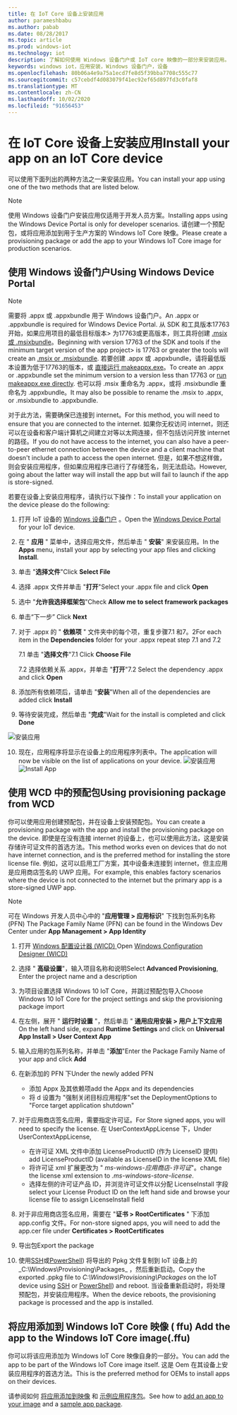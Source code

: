 ```yaml
---
title: 在 IoT Core 设备上安装应用
author: parameshbabu
ms.author: pabab
ms.date: 08/28/2017
ms.topic: article
ms.prod: windows-iot
ms.technology: iot
description: 了解如何使用 Windows 设备门户或 IoT core 映像的一部分来安装应用。
keywords: windows iot，应用安装，Windows 设备门户，设备
ms.openlocfilehash: 80b06a4e9a75a1ecd7fe8d5f39bba7708c555c77
ms.sourcegitcommit: c57cebdf4d083079f41ec92ef65d897fd3c0faf8
ms.translationtype: MT
ms.contentlocale: zh-CN
ms.lasthandoff: 10/02/2020
ms.locfileid: "91656453"
---
```

# <a name="install-your-app-on-an-iot-core-device"></a><span data-ttu-id="38248-104">在 IoT Core 设备上安装应用</span><span class="sxs-lookup"><span data-stu-id="38248-104">Install your app on an IoT Core device</span></span>
<span data-ttu-id="38248-105">可以使用下面列出的两种方法之一来安装应用。</span><span class="sxs-lookup"><span data-stu-id="38248-105">You can install your app using one of the two methods that are listed below.</span></span>

> [!NOTE]
> <span data-ttu-id="38248-106">使用 Windows 设备门户安装应用仅适用于开发人员方案。</span><span class="sxs-lookup"><span data-stu-id="38248-106">Installing apps using the Windows Device Portal is only for developer scenarios.</span></span>
> <span data-ttu-id="38248-107">请创建一个预配包，或将应用添加到用于生产方案的 Windows IoT Core 映像。</span><span class="sxs-lookup"><span data-stu-id="38248-107">Please create a provisioning package or add the app to your Windows IoT Core image for production scenarios.</span></span>

## <a name="using-windows-device-portal"></a><span data-ttu-id="38248-108">使用 Windows 设备门户</span><span class="sxs-lookup"><span data-stu-id="38248-108">Using Windows Device Portal</span></span>

> [!NOTE]
> <span data-ttu-id="38248-109">需要将 .appx 或 .appxbundle 用于 Windows 设备门户。</span><span class="sxs-lookup"><span data-stu-id="38248-109">An .appx or .appxbundle is required for Windows Device Portal.</span></span> <span data-ttu-id="38248-110">从 SDK 和工具版本17763开始，如果应用项目的最低目标版本> 为17763或更高版本，则工具将创建 [.msix 或 .msixbundle](https://developercommunity.visualstudio.com/content/problem/391934/makeappx-now-creates-msix-files-instead-of-appx.html)。</span><span class="sxs-lookup"><span data-stu-id="38248-110">Beginning with version 17763 of the SDK and tools if the minimum target version of the app project> is 17763 or greater the tools will create an [.msix or .msixbundle](https://developercommunity.visualstudio.com/content/problem/391934/makeappx-now-creates-msix-files-instead-of-appx.html).</span></span>
> <span data-ttu-id="38248-111">若要创建 .appx 或 .appxbundle，请将最低版本设置为低于17763的版本，或 [直接运行 makeappx.exe](https://docs.microsoft.com/windows/desktop/appxpkg/make-appx-package--makeappx-exe-#command-line-syntax)。</span><span class="sxs-lookup"><span data-stu-id="38248-111">To create an .appx or .appxbundle set the minimum version to a version less than 17763 or [run makeappx.exe directly](https://docs.microsoft.com/windows/desktop/appxpkg/make-appx-package--makeappx-exe-#command-line-syntax).</span></span> <span data-ttu-id="38248-112">也可以将 .msix 重命名为 .appx，或将 .msixbundle 重命名为 .appxbundle。</span><span class="sxs-lookup"><span data-stu-id="38248-112">It may also be possible to rename the .msix to .appx, or .msixbundle to .appxbundle.</span></span>

<span data-ttu-id="38248-113">对于此方法，需要确保已连接到 internet。</span><span class="sxs-lookup"><span data-stu-id="38248-113">For this method, you will need to ensure that you are connected to the internet.</span></span> <span data-ttu-id="38248-114">如果你无权访问 internet，则还可以在设备和客户端计算机之间建立对等以太网连接，但不包括访问开放 internet 的路径。</span><span class="sxs-lookup"><span data-stu-id="38248-114">If you do not have access to the internet, you can also have a peer-to-peer ethernet connection between the device and a client machine that doesn't include a path to access the open internet.</span></span> <span data-ttu-id="38248-115">但是，如果不想这样做，则会安装应用程序，但如果应用程序已进行了存储签名，则无法启动。</span><span class="sxs-lookup"><span data-stu-id="38248-115">However, going about the latter way will install the app but will fail to launch if the app is store-signed.</span></span>

<span data-ttu-id="38248-116">若要在设备上安装应用程序，请执行以下操作：</span><span class="sxs-lookup"><span data-stu-id="38248-116">To install your application on the device please do the following:</span></span>

1. <span data-ttu-id="38248-117">打开 IoT 设备的 [Windows 设备门户](https://docs.microsoft.com/windows/iot-core/manage-your-device/deviceportal) 。</span><span class="sxs-lookup"><span data-stu-id="38248-117">Open the [Windows Device Portal](https://docs.microsoft.com/windows/iot-core/manage-your-device/deviceportal) for your IoT device.</span></span>

2. <span data-ttu-id="38248-118">在 " **应用** " 菜单中，选择应用文件，然后单击 " **安装**" 来安装应用。</span><span class="sxs-lookup"><span data-stu-id="38248-118">In the **Apps** menu, install your app by selecting your app files and clicking **Install**.</span></span>

3. <span data-ttu-id="38248-119">单击 "**选择文件**"</span><span class="sxs-lookup"><span data-stu-id="38248-119">Click **Select File**</span></span>

4. <span data-ttu-id="38248-120">选择 .appx 文件并单击 "**打开**"</span><span class="sxs-lookup"><span data-stu-id="38248-120">Select your .appx file and click **Open**</span></span>

5. <span data-ttu-id="38248-121">选中 "**允许我选择框架包**"</span><span class="sxs-lookup"><span data-stu-id="38248-121">Check **Allow me to select framework packages**</span></span>

6. <span data-ttu-id="38248-122">单击“下一步” </span><span class="sxs-lookup"><span data-stu-id="38248-122">Click **Next**</span></span>

7. <span data-ttu-id="38248-123">对于 .appx 的 " **依赖项** " 文件夹中的每个项，重复步骤7.1 和7。2</span><span class="sxs-lookup"><span data-stu-id="38248-123">For each item in the **Dependencies** folder for your .appx repeat step 7.1 and 7.2</span></span>

    <span data-ttu-id="38248-124">7.1 单击 "**选择文件**"</span><span class="sxs-lookup"><span data-stu-id="38248-124">7.1 Click **Choose File**</span></span>

    <span data-ttu-id="38248-125">7.2 选择依赖关系 .appx，并单击 "**打开**"</span><span class="sxs-lookup"><span data-stu-id="38248-125">7.2 Select the dependency .appx and click **Open**</span></span>

8. <span data-ttu-id="38248-126">添加所有依赖项后，请单击 "**安装**"</span><span class="sxs-lookup"><span data-stu-id="38248-126">When all of the dependencies are added click **Install**</span></span>

9. <span data-ttu-id="38248-127">等待安装完成，然后单击 "**完成**"</span><span class="sxs-lookup"><span data-stu-id="38248-127">Wait for the install is completed and click **Done**</span></span>

 ![安装应用](../media/AppInstaller/install-app.gif)

10. <span data-ttu-id="38248-129">现在，应用程序将显示在设备上的应用程序列表中。</span><span class="sxs-lookup"><span data-stu-id="38248-129">The application will now be visible on the list of applications on your device.</span></span>
 <span data-ttu-id="38248-130">![安装应用](../media/AppInstaller/install-app.gif)</span><span class="sxs-lookup"><span data-stu-id="38248-130">![Install App](../media/AppInstaller/install-app.gif)</span></span>


## <a name="using-provisioning-package-from-wcd"></a><span data-ttu-id="38248-131">使用 WCD 中的预配包</span><span class="sxs-lookup"><span data-stu-id="38248-131">Using provisioning package from WCD</span></span>
<span data-ttu-id="38248-132">你可以使用应用创建预配包，并在设备上安装预配包。</span><span class="sxs-lookup"><span data-stu-id="38248-132">You can create a provisioning package with the app and install the provisioning package on the device.</span></span> <span data-ttu-id="38248-133">即使是在没有连接 internet 的设备上，也可以使用此方法，这是安装存储许可证文件的首选方法。</span><span class="sxs-lookup"><span data-stu-id="38248-133">This method works even on devices that do not have internet connection, and is the preferred method for installing the store license file.</span></span> <span data-ttu-id="38248-134">例如，这可以启用工厂方案，其中设备未连接到 internet，但主应用是应用商店签名的 UWP 应用。</span><span class="sxs-lookup"><span data-stu-id="38248-134">For example, this enables factory scenarios where the device is not connected to the internet but the primary app is a store-signed UWP app.</span></span>

> [!NOTE]
> <span data-ttu-id="38248-135">可在 Windows 开发人员中心中的 "**应用管理 > 应用标识**" 下找到包系列名称 (PFN) </span><span class="sxs-lookup"><span data-stu-id="38248-135">The Package Family Name (PFN) can be found in the Windows Dev Center under **App Management > App Identity**</span></span>

1. <span data-ttu-id="38248-136">打开 [Windows 配置设计器 (WICD) ](https://docs.microsoft.com/windows/configuration/provisioning-packages/provisioning-install-icd)</span><span class="sxs-lookup"><span data-stu-id="38248-136">Open [Windows Configuration Designer (WICD)](https://docs.microsoft.com/windows/configuration/provisioning-packages/provisioning-install-icd)</span></span>

2. <span data-ttu-id="38248-137">选择 " **高级设置**"，输入项目名称和说明</span><span class="sxs-lookup"><span data-stu-id="38248-137">Select **Advanced Provisioning**, Enter the project name and a description</span></span>

3. <span data-ttu-id="38248-138">为项目设置选择 Windows 10 IoT Core，并跳过预配包导入</span><span class="sxs-lookup"><span data-stu-id="38248-138">Choose Windows 10 IoT Core for the project settings and skip the provisioning package import</span></span>

4. <span data-ttu-id="38248-139">在左侧，展开 " **运行时设置** "，然后单击 " **通用应用安装 > 用户上下文应用**</span><span class="sxs-lookup"><span data-stu-id="38248-139">On the left hand side, expand **Runtime Settings** and click on **Universal App Install > User Context App**</span></span>

5. <span data-ttu-id="38248-140">输入应用的包系列名称，并单击 "**添加**"</span><span class="sxs-lookup"><span data-stu-id="38248-140">Enter the Package Family Name of your app and click **Add**</span></span>

6. <span data-ttu-id="38248-141">在新添加的 PFN 下</span><span class="sxs-lookup"><span data-stu-id="38248-141">Under the newly added PFN</span></span>
    - <span data-ttu-id="38248-142">添加 Appx 及其依赖项</span><span class="sxs-lookup"><span data-stu-id="38248-142">add the Appx and its dependencies</span></span>
    - <span data-ttu-id="38248-143">将 d 设置为 "强制关闭目标应用程序"</span><span class="sxs-lookup"><span data-stu-id="38248-143">set the DeploymentOptions to "Force target application shutdown"</span></span>

7. <span data-ttu-id="38248-144">对于应用商店签名应用，需要指定许可证。</span><span class="sxs-lookup"><span data-stu-id="38248-144">For Store signed apps, you will need to specify the license.</span></span> <span data-ttu-id="38248-145">在 UserContextAppLicense 下，</span><span class="sxs-lookup"><span data-stu-id="38248-145">Under UserContextAppLicense,</span></span>
    - <span data-ttu-id="38248-146">在许可证 XML 文件中添加 LicenseProductID (作为 LicenseID 提供) </span><span class="sxs-lookup"><span data-stu-id="38248-146">add LicenseProductID (available as LicenseID in the license XML file)</span></span>
    - <span data-ttu-id="38248-147">将许可证 xml 扩展更改为 " *ms-windows-应用商店-许可证*"。</span><span class="sxs-lookup"><span data-stu-id="38248-147">change the license xml extension to *.ms-windows-store-license*.</span></span>
    - <span data-ttu-id="38248-148">选择左侧的许可证产品 ID，并浏览许可证文件以分配 LicenseInstall 字段</span><span class="sxs-lookup"><span data-stu-id="38248-148">select your License Product ID on the left hand side and browse your license file to assign LicenseInstall field</span></span>

8. <span data-ttu-id="38248-149">对于非应用商店签名应用，需要在 "**证书 > RootCertificates** " 下添加 app.config 文件。</span><span class="sxs-lookup"><span data-stu-id="38248-149">For non-store signed apps, you will need to add the app.cer file under **Certificates > RootCertificates**</span></span> 

9. <span data-ttu-id="38248-150">导出包</span><span class="sxs-lookup"><span data-stu-id="38248-150">Export the package</span></span>

10. <span data-ttu-id="38248-151">使用[SSH](../connect-your-device/SSH.md)或[PowerShell](../connect-your-device/powershell.md)) 将导出的 Ppkg 文件复制到 IoT 设备上的_C:\Windows\Provisioning\Packages_ ，然后重新启动。</span><span class="sxs-lookup"><span data-stu-id="38248-151">Copy the exported .ppkg file to _C:\Windows\Provisioning\Packages_ on the IoT device using [SSH](../connect-your-device/SSH.md) or [PowerShell](../connect-your-device/powershell.md)) and reboot.</span></span> <span data-ttu-id="38248-152">当设备重新启动时，将处理预配包，并安装应用程序。</span><span class="sxs-lookup"><span data-stu-id="38248-152">When the device reboots, the provisioning package is processed and the app is installed.</span></span>


## <a name="add-the-app-to-the-windows-iot-core-imageffu"></a><span data-ttu-id="38248-153">将应用添加到 Windows IoT Core 映像 ( ffu) </span><span class="sxs-lookup"><span data-stu-id="38248-153">Add the app to the Windows IoT Core image(.ffu)</span></span>
<span data-ttu-id="38248-154">你可以将该应用添加为 Windows IoT Core 映像自身的一部分。</span><span class="sxs-lookup"><span data-stu-id="38248-154">You can add the app to be part of the Windows IoT Core image itself.</span></span>
<span data-ttu-id="38248-155">这是 Oem 在其设备上安装应用程序的首选方法。</span><span class="sxs-lookup"><span data-stu-id="38248-155">This is the preferred method for OEMs to install apps on their devices.</span></span>

<span data-ttu-id="38248-156">请参阅如何 [将应用添加到映像](https://docs.microsoft.com/windows-hardware/manufacture/iot/deploy-your-app-with-a-standard-board) 和 [示例应用程序包](https://github.com/ms-iot/iot-adk-addonkit/tree/master/Workspace/Source-arm/Packages/Appx.IoTCoreDefaultApp)。</span><span class="sxs-lookup"><span data-stu-id="38248-156">See how to [add an app to your image](https://docs.microsoft.com/windows-hardware/manufacture/iot/deploy-your-app-with-a-standard-board) and a [sample app package](https://github.com/ms-iot/iot-adk-addonkit/tree/master/Workspace/Source-arm/Packages/Appx.IoTCoreDefaultApp).</span></span>

